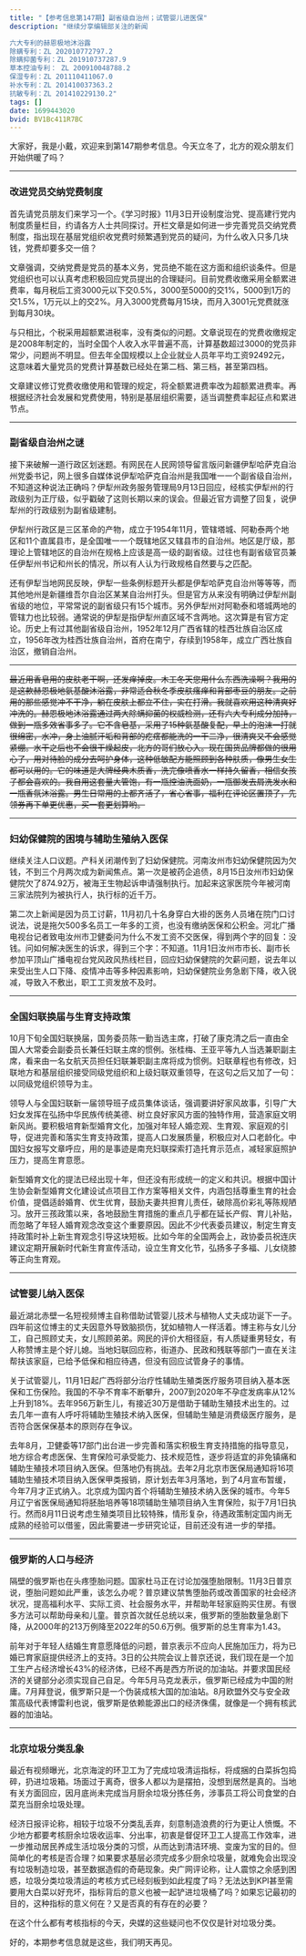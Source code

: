 ```yaml
---
title: "【参考信息第147期】副省级自治州；试管婴儿进医保"
description: "继续分享编辑部关注的新闻

六大专利的赫恩极地沐浴露
除螨专利：ZL 202010772797.2
除螨抑菌专利：ZL 201910737287.9
草本控油专利： ZL 200910048788.2
保湿专利：ZL 201110411067.0
补水专利：ZL 201410037363.2
抗敏专利：ZL 201410229130.2"
tags: []
date: 1699443020
bvid: BV1Bc411R7BC
---
```

大家好，我是小戴，欢迎来到第147期参考信息。今天立冬了，北方的观众朋友们开始供暖了吗？

---

### 改进党员交纳党费制度

首先请党员朋友们来学习一个。《学习时报》11月3日开设制度治党、提高建行党内制度质量栏目，约请各方人士共同探讨。开栏文章是如何进一步完善党员交纳党费制度，指出现在基层党组织收党费时频繁遇到党员的疑问，为什么收入只多几块钱，党费却要多交一倍？

文章强调，交纳党费是党员的基本义务，党员绝不能在这方面和组织谈条件。但是党组织也可以认真考虑积极回应党员提出的合理疑问。目前党费收缴采用全额累进费率，每月税后工资3000元以下交0.5%，3000至5000的交1%，5000到1万的交1.5%，1万元以上的交2%。月入3000党费每月15块，而月入3001元党费就涨到每月30块。

与只相比，个税采用超额累进税率，没有类似的问题。文章说现在的党费收缴规定是2008年制定的，当时全国个人收入水平普遍不高，计算基数超过3000的党员非常少，问题尚不明显。但去年全国规模以上企业就业人员年平均工资92492元，这意味着大量党员的党费计算基数已经处在第二档、第三档，甚至第四档。

文章建议修订党费收缴使用和管理的规定，将全额累进费率改为超额累进费率。再根据经济社会发展和党费使用，特别是基层组织需要，适当调整费率起征点和累进节点。

---

### 副省级自治州之谜

接下来破解一道行政区划迷题。有网民在人民网领导留言版问新疆伊犁哈萨克自治州党委书记，网上很多自媒体说伊犁哈萨克自治州是我国唯一一个副省级自治州，不知道这种说法正确吗？伊犁州政务服务管理局9月13日回应，经核实伊犁州的行政级别为正厅级，似乎戳破了这则长期以来的误会。但最近官方调整了回复，说伊犁州的行政级别为副省级建制。

伊犁州行政区是三区革命的产物，成立于1954年11月，管辖塔城、阿勒泰两个地区和11个直属县市，是全国唯一一个既辖地区又辖县市的自治州。地区是厅级，那理论上管辖地区的自治州在规格上应该是高一级的副省级。过往也有副省级官员兼任伊犁州书记和州长的情况，所以有人认为行政规格自然要与之匹配。

还有伊犁当地网民反映，伊犁一些条例标题开头都是伊犁哈萨克自治州等等等，而其他地州是新疆维吾尔自治区某某自治州打头。但是官方从来没有明确过伊犁州副省级的地位，平常常说的副省级只有15个城市。另外伊犁州对阿勒泰和塔城两地的管辖力也比较弱。通常说的伊犁是指伊犁州直区域不含两地。这次算是有官方定论。历史上有过其他副省级自治州，1952年12月广西省辖的桂西壮族自治区成立，1956年改为桂西壮族自治州，首府在南宁，存续到1958年，成立广西壮族自治区，撤销自治州。

---

~~最近用香皂用的皮肤老干啊，还发痒掉皮。木工冬天您用什么东西洗澡啊？我用的是这款赫恩极地氨基酸沐浴露，非常适合秋冬季皮肤瘙痒和背部枣豆的朋友。之前用的那些感觉冲不干净，躺在皮肤上都立不住，实在打滑。我就喜欢用这种清爽好冲洗的。赫恩极地沐浴露通过两大除螨抑菌的权威检测，还有六大专利成分加持，做到一瓶多效省事多了。它不含皂基，采用了15种氨基酸复配，早上的泡沫一打就很绵密，水冲，身上油腻汗垢和背部的疙瘩都能洗的一干二净，很清爽又不会感觉紧绷。水干之后也不会很干燥起皮，北方的哥们放心入。现在国货品牌都做的很用心了，用对待脸的成分去呵护身体，这种低敏配方能照顾到各种肤质，像男生女生都可以用的。它的味道是大牌经典木质香，洗完像喷香水一样持久留香，相信女孩子都会喜欢的。我自用这套量大管饱，有一瓶控油洗面奶，一瓶御发去屑洗发水和一瓶香氛沐浴露。男生日常用的上都齐活了，省心省事，福利在评论区置顶了，先领券再下单更优惠，买一套更划算哟。~~

---

### 妇幼保健院的困境与辅助生殖纳入医保

继续关注人口议题。产科关闭潮传到了妇幼保健院。河南汝州市妇幼保健院因为欠钱，不到三个月两次成为新闻焦点。第一次是被药企追债，8月15日汝州市妇幼保健院欠了874.92万，被海王生物起诉申请强制执行。加起来这家医院今年被河南三家法院列为被执行人，执行标的近千万。

第二次上新闻是因为员工讨薪，11月初几十名身穿白大褂的医务人员堵在院门口讨说法，说是拖欠500多名员工一年多的工资，也没有缴纳医保和公积金。河北广播电视台记者致电汝州市卫健委问为什么不发工资不交医保，得到两个字的回复：没钱。问如何解决医生的诉求，得到三个字：不知道。11月1日汝州市市长、副市长参加平顶山广播电视台党风政风热线栏目，回应妇幼保健院的欠薪问题，说去年以来受出生人口下降、疫情冲击等多种因素影响，妇幼保健院业务急剧下降，收入锐减，导致入不敷出，职工工资发放不及时。

---

### 全国妇联换届与生育支持政策

10月下旬全国妇联换届，国务委员陈一勤当选主席，打破了康克清之后一直由全国人大常委会副委员长兼任妇联主席的惯例。张桂梅、王亚平等九人当选兼职副主席，看来由一名女航天员担任妇联兼职副主席将成为惯例。妇联章程也有修改，妇联地方和基层组织接受同级党组织和上级妇联双重领导，在这句之后又加了一句：以同级党组织领导为主。

领导人与全国妇联新一届领导班子成员集体谈话，强调要讲好家风故事，引导广大妇女发挥在弘扬中华民族传统美德、树立良好家风方面的独特作用，营造家庭文明新风尚。要积极培育新型婚育文化，加强对年轻人婚恋观、生育观、家庭观的引导，促进完善和落实生育支持政策，提高人口发展质量，积极应对人口老龄化。中国妇女报写文章呼应，用的是事迹是南充妇联探索打造托育示范点，减轻家庭照护压力，提高生育意愿。

新型婚育文化的提法已经出现十年，但还没有形成统一的定义和共识。根据中国计生协会新型婚育文化建设试点项目工作方案等相关文件，内涵包括尊重生育的社会价值，提倡适龄婚育、优生优育，鼓励夫妻共担育儿责任，破除高价彩礼等陈规陋习。放开三孩政策以来，各地鼓励生育措施的重点几乎都在延长产假、育儿补贴，而忽略了年轻人婚育观念改变这个重要原因。因此不少代表委员建议，制定生育支持政策时补上新生育观念引导这块短板。比如今年的全国两会上，政协委员祝连庆建议定期开展新时代新生育宣传活动，设立生育文化节，弘扬多子多福、儿女绕膝等正向生育观。

---

### 试管婴儿纳入医保

最近湖北赤壁一名短视频博主自称借助试管婴儿技术与植物人丈夫成功诞下一子。四年前这位博主的丈夫因意外导致脑损伤，犹如植物人一样活着。博主称与女儿分工，自己照顾丈夫，女儿照顾弟弟。网民的评价大相径庭，有人质疑重男轻女，有人称赞博主是个好儿媳。当地妇联回应称，街道办、民政和残联等部门一直在关注帮扶该家庭，已给予低保和相应待遇，但没有回应试管身子的事情。

关于试管婴儿，11月1日起广西将部分治疗性辅助生殖类医疗服务项目纳入基本医保和工伤保险。我国的不孕不育率不断攀升，2007到2020年不孕症发病率从12%上升到18%。去年956万新生儿，有接近30万是借助于辅助生殖技术出生的。过去几年一直有人呼吁将辅助生殖技术纳入医保，但辅助生殖是消费级医疗服务，是否符合医保保基本的原则存在争议。

去年8月，卫健委等17部门出台进一步完善和落实积极生育支持措施的指导意见，地方综合考虑医保、生育保险可承受能力、技术规范性，逐步将适宜的非免镇痛和辅助生殖技术项目纳入医保。但落地仍有挑战。去年2月北京市医保局通知将16项辅助生殖技术项目纳入医保甲类报销，原计划去年3月落地，到了4月宣布暂缓，今年7月才正式纳入。北京成为国内首个将辅助生殖技术纳入医保的城市。今年5月辽宁省医保局通知将胚胎培养等18项辅助生殖项目纳入生育保险，拟于7月1日执行。然而8月11日说考虑生殖类项目比较特殊，情形复杂，待遇政策制定国内尚无成熟的经验可以借鉴，因此需要进一步研究论证，目前还没有进一步的举措。

---

### 俄罗斯的人口与经济

隔壁的俄罗斯也在头疼堕胎问题。国家杜马正在讨论加强堕胎限制。11月3日普京说，堕胎问题如此严重，该怎么办呢？普京建议禁售堕胎药或改善国家的社会经济状况，提高福利水平、实际工资、社会服务水平，并帮助年轻家庭购买住房。有很多方法可以帮助母亲和儿童。普京首次就任总统以来，俄罗斯的堕胎数量急剧下降，从2000年的213万例降至2022年的50.6万例。俄罗斯的总生育率为1.43。

前年对于年轻人结婚生育意愿降低的问题，普京表示不应向人民施加压力，将为已婚已育家庭提供经济上的支持。3日的公共院会议上普京还说，我们现在是一个加工生产占经济增长43%的经济体，已经不再是西方所说的加油站。并要求国民经济的关键部分必须实现自己自足。今年5月马克龙表示，俄罗斯已经成为中国的附庸。7月拜登说，俄罗斯只是一个伪装成核大国的加油站。8月欧盟外交与安全政策高级代表博雷利也说，俄罗斯是依赖能源出口的经济侏儒，就像是一个拥有核武器的加油站。

---

### 北京垃圾分类乱象

最近有视频曝光，北京海淀的环卫工为了完成垃圾清运指标，将成捆的白菜拆包捣碎，扔进垃圾箱。场面过于离奇，很多人都以为是摆拍，没想到居然是真的。当地有关方面回应，因月底尚未完成当月厨余垃圾分拣任务，涉事员工将公司食堂的白菜充当厨余垃圾处理。

经济日报评论称，相较于垃圾不分类乱丢弃，刻意制造浪费的行为更让人愤慨。不少地方都要考核厨余垃圾收运率、分出率，初衷是督促环卫工人提高工作效率，进一步推动居民养成生活垃圾分类的习惯，从而达到清洁环境、变废为宝的目的。但简单化的考核是否合理？如果要求基层必须完成多少厨余垃圾量，就难免会出现没有垃圾制造垃圾，甚至数据造假的奇葩现象。央广网评论称，让人震惊之余感到困惑，垃圾分类垃圾清运的考核方式已经刻板到如此程度了吗？无法达到KPI甚至需要用大白菜以好充坏，指标背后的意义也被一起铲进垃圾桶了吗？如果忘记最初的目的，这种指标的意义何在？又是否真的有存在的必要？

在这个什么都有考核指标的今天，央媒的这些疑问也不仅仅是针对垃圾分类。

好的，本期参考信息就是这些，我们明天再见。

